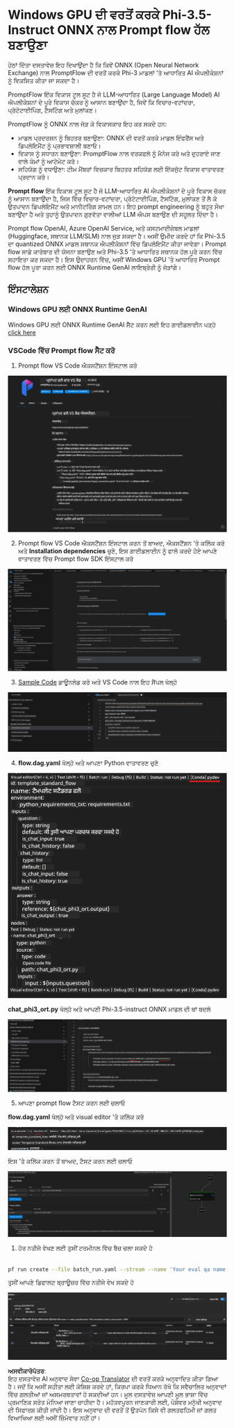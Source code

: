 <!--
CO_OP_TRANSLATOR_METADATA:
{
  "original_hash": "92e7dac1e5af0dd7c94170fdaf6860fe",
  "translation_date": "2025-07-17T02:59:24+00:00",
  "source_file": "md/02.Application/01.TextAndChat/Phi3/UsingPromptFlowWithONNX.md",
  "language_code": "pa"
}
-->
# Windows GPU ਦੀ ਵਰਤੋਂ ਕਰਕੇ Phi-3.5-Instruct ONNX ਨਾਲ Prompt flow ਹੱਲ ਬਣਾਉਣਾ

ਹੇਠਾਂ ਦਿੱਤਾ ਦਸਤਾਵੇਜ਼ ਇਹ ਦਿਖਾਉਂਦਾ ਹੈ ਕਿ ਕਿਵੇਂ ONNX (Open Neural Network Exchange) ਨਾਲ PromptFlow ਦੀ ਵਰਤੋਂ ਕਰਕੇ Phi-3 ਮਾਡਲਾਂ 'ਤੇ ਆਧਾਰਿਤ AI ਐਪਲੀਕੇਸ਼ਨਾਂ ਨੂੰ ਵਿਕਸਿਤ ਕੀਤਾ ਜਾ ਸਕਦਾ ਹੈ।

PromptFlow ਇੱਕ ਵਿਕਾਸ ਟੂਲ ਸੂਟ ਹੈ ਜੋ LLM-ਆਧਾਰਿਤ (Large Language Model) AI ਐਪਲੀਕੇਸ਼ਨਾਂ ਦੇ ਪੂਰੇ ਵਿਕਾਸ ਚੱਕਰ ਨੂੰ ਆਸਾਨ ਬਣਾਉਂਦਾ ਹੈ, ਜਿਵੇਂ ਕਿ ਵਿਚਾਰ-ਵਟਾਂਦਰਾ, ਪ੍ਰੋਟੋਟਾਈਪਿੰਗ, ਟੈਸਟਿੰਗ ਅਤੇ ਮੁਲਾਂਕਣ।

PromptFlow ਨੂੰ ONNX ਨਾਲ ਜੋੜ ਕੇ ਵਿਕਾਸਕਾਰ ਇਹ ਕਰ ਸਕਦੇ ਹਨ:

- ਮਾਡਲ ਪ੍ਰਦਰਸ਼ਨ ਨੂੰ ਬਿਹਤਰ ਬਣਾਉਣਾ: ONNX ਦੀ ਵਰਤੋਂ ਕਰਕੇ ਮਾਡਲ ਇੰਫਰੈਂਸ ਅਤੇ ਡਿਪਲੋਇਮੈਂਟ ਨੂੰ ਪ੍ਰਭਾਵਸ਼ਾਲੀ ਬਣਾਓ।
- ਵਿਕਾਸ ਨੂੰ ਸਧਾਰਨ ਬਣਾਉਣਾ: PromptFlow ਨਾਲ ਵਰਕਫਲੋ ਨੂੰ ਮੈਨੇਜ ਕਰੋ ਅਤੇ ਦੁਹਰਾਏ ਜਾਣ ਵਾਲੇ ਕੰਮਾਂ ਨੂੰ ਆਟੋਮੇਟ ਕਰੋ।
- ਸਹਿਯੋਗ ਨੂੰ ਵਧਾਉਣਾ: ਟੀਮ ਮੈਂਬਰਾਂ ਵਿਚਕਾਰ ਬਿਹਤਰ ਸਹਿਯੋਗ ਲਈ ਇੱਕਜੁੱਟ ਵਿਕਾਸ ਵਾਤਾਵਰਣ ਪ੍ਰਦਾਨ ਕਰੋ।

**Prompt flow** ਇੱਕ ਵਿਕਾਸ ਟੂਲ ਸੂਟ ਹੈ ਜੋ LLM-ਆਧਾਰਿਤ AI ਐਪਲੀਕੇਸ਼ਨਾਂ ਦੇ ਪੂਰੇ ਵਿਕਾਸ ਚੱਕਰ ਨੂੰ ਆਸਾਨ ਬਣਾਉਂਦਾ ਹੈ, ਜਿਸ ਵਿੱਚ ਵਿਚਾਰ-ਵਟਾਂਦਰਾ, ਪ੍ਰੋਟੋਟਾਈਪਿੰਗ, ਟੈਸਟਿੰਗ, ਮੁਲਾਂਕਣ ਤੋਂ ਲੈ ਕੇ ਉਤਪਾਦਨ ਡਿਪਲੋਇਮੈਂਟ ਅਤੇ ਮਾਨੀਟਰਿੰਗ ਸ਼ਾਮਲ ਹਨ। ਇਹ prompt engineering ਨੂੰ ਬਹੁਤ ਸੌਖਾ ਬਣਾਉਂਦਾ ਹੈ ਅਤੇ ਤੁਹਾਨੂੰ ਉਤਪਾਦਨ ਗੁਣਵੱਤਾ ਵਾਲੀਆਂ LLM ਐਪਸ ਬਣਾਉਣ ਦੀ ਸਹੂਲਤ ਦਿੰਦਾ ਹੈ।

Prompt flow OpenAI, Azure OpenAI Service, ਅਤੇ ਕਸਟਮਾਈਜ਼ੇਬਲ ਮਾਡਲਾਂ (Huggingface, ਸਥਾਨਕ LLM/SLM) ਨਾਲ ਜੁੜ ਸਕਦਾ ਹੈ। ਅਸੀਂ ਉਮੀਦ ਕਰਦੇ ਹਾਂ ਕਿ Phi-3.5 ਦਾ quantized ONNX ਮਾਡਲ ਸਥਾਨਕ ਐਪਲੀਕੇਸ਼ਨਾਂ ਵਿੱਚ ਡਿਪਲੋਇਮੈਂਟ ਕੀਤਾ ਜਾਵੇਗਾ। Prompt flow ਸਾਡੇ ਕਾਰੋਬਾਰ ਦੀ ਯੋਜਨਾ ਬਣਾਉਣ ਅਤੇ Phi-3.5 'ਤੇ ਆਧਾਰਿਤ ਸਥਾਨਕ ਹੱਲ ਪੂਰੇ ਕਰਨ ਵਿੱਚ ਸਹਾਇਤਾ ਕਰ ਸਕਦਾ ਹੈ। ਇਸ ਉਦਾਹਰਨ ਵਿੱਚ, ਅਸੀਂ Windows GPU 'ਤੇ ਆਧਾਰਿਤ Prompt flow ਹੱਲ ਪੂਰਾ ਕਰਨ ਲਈ ONNX Runtime GenAI ਲਾਇਬ੍ਰੇਰੀ ਨੂੰ ਜੋੜਾਂਗੇ।

## **ਇੰਸਟਾਲੇਸ਼ਨ**

### **Windows GPU ਲਈ ONNX Runtime GenAI**

Windows GPU ਲਈ ONNX Runtime GenAI ਸੈੱਟ ਕਰਨ ਲਈ ਇਹ ਗਾਈਡਲਾਈਨ ਪੜ੍ਹੋ [click here](./ORTWindowGPUGuideline.md)

### **VSCode ਵਿੱਚ Prompt flow ਸੈੱਟ ਕਰੋ**

1. Prompt flow VS Code ਐਕਸਟੈਂਸ਼ਨ ਇੰਸਟਾਲ ਕਰੋ

![pfvscode](../../../../../../translated_images/pfvscode.eff93dfc66a42cbef699fc16fa48f3ed3a23361875a3362037d026896395a00d.pa.png)

2. Prompt flow VS Code ਐਕਸਟੈਂਸ਼ਨ ਇੰਸਟਾਲ ਕਰਨ ਤੋਂ ਬਾਅਦ, ਐਕਸਟੈਂਸ਼ਨ 'ਤੇ ਕਲਿੱਕ ਕਰੋ ਅਤੇ **Installation dependencies** ਚੁਣੋ, ਇਸ ਗਾਈਡਲਾਈਨ ਨੂੰ ਫਾਲੋ ਕਰਦੇ ਹੋਏ ਆਪਣੇ ਵਾਤਾਵਰਣ ਵਿੱਚ Prompt flow SDK ਇੰਸਟਾਲ ਕਰੋ

![pfsetup](../../../../../../translated_images/pfsetup.b46e93096f5a254f74e8b74ce2be7047ce963ef573d755ec897eb1b78cb9c954.pa.png)

3. [Sample Code](../../../../../../code/09.UpdateSamples/Aug/pf/onnx_inference_pf) ਡਾਊਨਲੋਡ ਕਰੋ ਅਤੇ VS Code ਨਾਲ ਇਹ ਸੈਂਪਲ ਖੋਲ੍ਹੋ

![pfsample](../../../../../../translated_images/pfsample.8d89e70584ffe7c4dba182513e3148a989e552c3b8e4948567a6b806b5ae1845.pa.png)

4. **flow.dag.yaml** ਖੋਲ੍ਹੋ ਅਤੇ ਆਪਣਾ Python ਵਾਤਾਵਰਣ ਚੁਣੋ

![pfdag](../../../../../../translated_images/pfdag.264a77f7366458ff850a76ae949226391ea382856d543ef9da4b92096aff7e4b.pa.png)

   **chat_phi3_ort.py** ਖੋਲ੍ਹੋ ਅਤੇ ਆਪਣੀ Phi-3.5-instruct ONNX ਮਾਡਲ ਦੀ ਥਾਂ ਬਦਲੋ

![pfphi](../../../../../../translated_images/pfphi.72da81d74244b45fc78cdfeeb8c7fbd9e7cd610bf2f96814dbade6a4a2dfad7e.pa.png)

5. ਆਪਣਾ prompt flow ਟੈਸਟ ਕਰਨ ਲਈ ਚਲਾਓ

**flow.dag.yaml** ਖੋਲ੍ਹੋ ਅਤੇ visual editor 'ਤੇ ਕਲਿੱਕ ਕਰੋ

![pfv](../../../../../../translated_images/pfv.ba8a81f34b20f603cccee3fe91e94113792ed6f5af28f76ab08e1a0b3e77b33b.pa.png)

ਇਸ 'ਤੇ ਕਲਿੱਕ ਕਰਨ ਤੋਂ ਬਾਅਦ, ਟੈਸਟ ਕਰਨ ਲਈ ਚਲਾਓ

![pfflow](../../../../../../translated_images/pfflow.4e1135a089b1ce1b6348b59edefdb6333e5729b54c8e57f9039b7f9463e68fbd.pa.png)

1. ਹੋਰ ਨਤੀਜੇ ਵੇਖਣ ਲਈ ਤੁਸੀਂ ਟਰਮੀਨਲ ਵਿੱਚ ਬੈਚ ਚਲਾ ਸਕਦੇ ਹੋ

```bash

pf run create --file batch_run.yaml --stream --name 'Your eval qa name'    

```

ਤੁਸੀਂ ਆਪਣੇ ਡਿਫਾਲਟ ਬ੍ਰਾਊਜ਼ਰ ਵਿੱਚ ਨਤੀਜੇ ਵੇਖ ਸਕਦੇ ਹੋ

![pfresult](../../../../../../translated_images/pfresult.c22c826f8062d7cbe871cff35db4a013dcfefc13fafe5da6710a8549a96a4ceb.pa.png)

**ਅਸਵੀਕਾਰੋਪੱਤਰ**:  
ਇਹ ਦਸਤਾਵੇਜ਼ AI ਅਨੁਵਾਦ ਸੇਵਾ [Co-op Translator](https://github.com/Azure/co-op-translator) ਦੀ ਵਰਤੋਂ ਕਰਕੇ ਅਨੁਵਾਦਿਤ ਕੀਤਾ ਗਿਆ ਹੈ। ਜਦੋਂ ਕਿ ਅਸੀਂ ਸਹੀਤਾ ਲਈ ਕੋਸ਼ਿਸ਼ ਕਰਦੇ ਹਾਂ, ਕਿਰਪਾ ਕਰਕੇ ਧਿਆਨ ਰੱਖੋ ਕਿ ਸਵੈਚਾਲਿਤ ਅਨੁਵਾਦਾਂ ਵਿੱਚ ਗਲਤੀਆਂ ਜਾਂ ਅਸਮਰਥਤਾਵਾਂ ਹੋ ਸਕਦੀਆਂ ਹਨ। ਮੂਲ ਦਸਤਾਵੇਜ਼ ਆਪਣੀ ਮੂਲ ਭਾਸ਼ਾ ਵਿੱਚ ਪ੍ਰਮਾਣਿਕ ਸਰੋਤ ਮੰਨਿਆ ਜਾਣਾ ਚਾਹੀਦਾ ਹੈ। ਮਹੱਤਵਪੂਰਨ ਜਾਣਕਾਰੀ ਲਈ, ਪੇਸ਼ੇਵਰ ਮਨੁੱਖੀ ਅਨੁਵਾਦ ਦੀ ਸਿਫਾਰਸ਼ ਕੀਤੀ ਜਾਂਦੀ ਹੈ। ਇਸ ਅਨੁਵਾਦ ਦੀ ਵਰਤੋਂ ਤੋਂ ਉਤਪੰਨ ਕਿਸੇ ਵੀ ਗਲਤਫਹਿਮੀ ਜਾਂ ਗਲਤ ਵਿਆਖਿਆ ਲਈ ਅਸੀਂ ਜ਼ਿੰਮੇਵਾਰ ਨਹੀਂ ਹਾਂ।